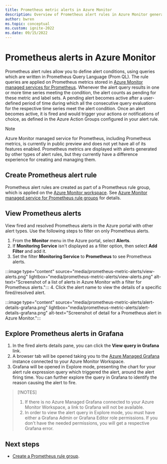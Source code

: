 ```yaml
---
title: Prometheus metric alerts in Azure Monitor
description: Overview of Prometheus alert rules in Azure Monitor generated by data in Azure Monitor managed services for Prometheus.
author: bwren
ms.topic: conceptual
ms.custom: ignite-2022
ms.date: 09/15/2022
---
```


# Prometheus alerts in Azure Monitor
Prometheus alert rules allow you to define alert conditions, using queries which are written in Prometheus Query Language (Prom QL). The rule queries are applied on Prometheus metrics stored in [Azure Monitor managed services for Prometheus](../essentials/prometheus-metrics-overview.md). Whenever the alert query results in one or more time series meeting the condition, the alert counts as pending for these metric and label sets. A pending alert becomes active after a user-defined period of time during which all the consecutive query evaluations for the respective time series meet the alert condition. Once an alert becomes active, it is fired and would trigger your actions or notifications of choice, as defined in the Azure Action Groups configured in your alert rule.

> [!NOTE]
> Azure Monitor managed service for Prometheus, including Prometheus metrics, is currently in public preview and does not yet have all of its features enabled. Prometheus metrics are displayed with alerts generated by other types of alert rules, but they currently have a difference experience for creating and managing them.

## Create Prometheus alert rule
Prometheus alert rules are created as part of a Prometheus rule group, which is applied on the [Azure Monitor workspace](../essentials/azure-monitor-workspace-overview.md). See [Azure Monitor managed service for Prometheus rule groups](../essentials/prometheus-rule-groups.md) for details.

## View Prometheus alerts
View fired and resolved Prometheus alerts in the Azure portal with other alert types. Use the following steps to filter on only Prometheus alerts.
1. From the **Monitor** menu in the Azure portal, select **Alerts**.
2. If **Monitoring Service** isn't displayed as a filter option, then select **Add Filter** and add it.
3. Set the filter **Monitoring Service** to **Prometheus** to see Prometheus alerts.

:::image type="content" source="media/prometheus-metric-alerts/view-alerts.png" lightbox="media/prometheus-metric-alerts/view-alerts.png" alt-text="Screenshot of a list of alerts in Azure Monitor with a filter for Prometheus alerts.":::
4. Click the alert name to view the details of a specific fired/resolved alert.

:::image type="content" source="media/prometheus-metric-alerts/alert-details-grafana.png" lightbox="media/prometheus-metric-alerts/alert-details-grafana.png" alt-text="Screenshot of detail for a Prometheus alert in Azure Monitor.":::

## Explore Prometheus alerts in Grafana
1. In the fired alerts details pane, you can click the **View query in Grafana** link. 
2. A browser tab will be opened taking you to the [Azure Managed Grafana](../../managed-grafana/) instance connected to your Azure Monitor Workspace. 
3. Grafana will be opened in Explore mode, presenting the chart for your alert rule expression query which triggered the alert, around the alert firing time. You can further explore the query in Grafana to identify the reason causing the alert to fire.

> [!NOTES]
> 1. If there is no Azure Managed Grafana connected to your Azure Monitor Workspace, a link to Grafana will not be available.
> 2. In order to view the alert query in Explore mode, you must have either a Grafana Admin or Grafana Editor role permissions. If you don't have the needed permissions, you will get a respective Grafana error.

## Next steps
- [Create a Prometheus rule group](../essentials/prometheus-rule-groups.md).

